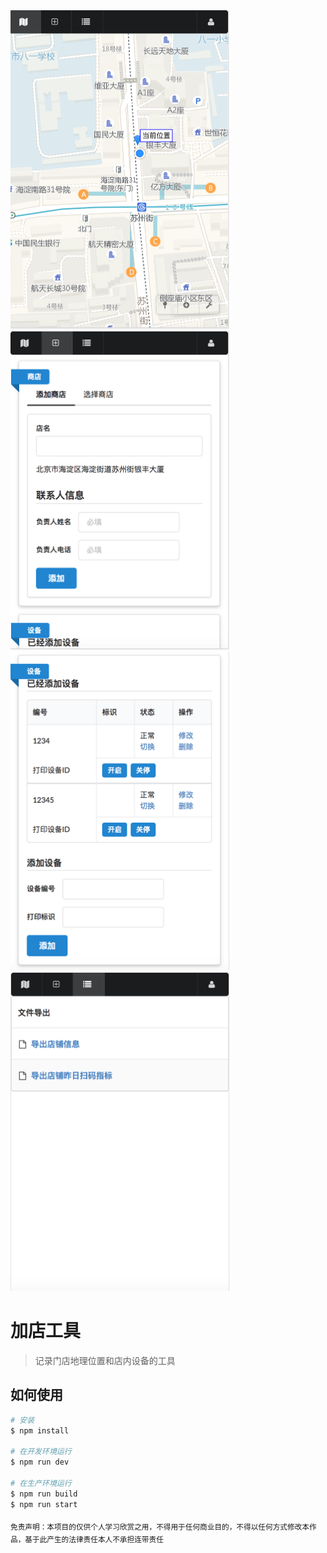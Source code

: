<img src="./static/images/map.png" alt="map" height="510" width="350">
<img src="./static/images/add-shop.png" alt="add-shop" height="510" width="350">
<img src="./static/images/device.png" alt="device" height="510" width="350">
<img src="./static/images/download.png" alt="download" height="510" width="350">

# 加店工具

> 记录门店地理位置和店内设备的工具

## 如何使用

``` bash
# 安装
$ npm install

# 在开发环境运行
$ npm run dev

# 在生产环境运行
$ npm run build
$ npm run start
```

<sub>免责声明：本项目的仅供个人学习欣赏之用，不得用于任何商业目的，不得以任何方式修改本作品，基于此产生的法律责任本人不承担连带责任</sub>
